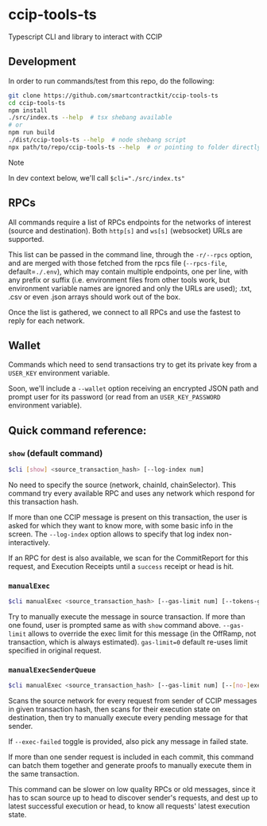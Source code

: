 # ccip-tools-ts
Typescript CLI and library to interact with CCIP

## Development
In order to run commands/test from this repo, do the following:

```sh
git clone https://github.com/smartcontractkit/ccip-tools-ts
cd ccip-tools-ts
npm install
./src/index.ts --help  # tsx shebang available
# or
npm run build
./dist/ccip-tools-ts --help  # node shebang script
npx path/to/repo/ccip-tools-ts --help  # or pointing to folder directly
```

> [!NOTE]
> In dev context below, we'll call `$cli="./src/index.ts"`

## RPCs
All commands require a list of RPCs endpoints for the networks of interest (source and destination).
Both `http[s]` and `ws[s]` (websocket) URLs are supported.

This list can be passed in the command line, through the `-r/--rpcs` option, and are merged with
those fetched from the rpcs file (`--rpcs-file`, default=`./.env`), which may contain multiple
endpoints, one per line, with any prefix or suffix (i.e. environment files from other tools work,
but environment variable names are ignored and only the URLs are used); .txt, .csv or even .json
arrays should work out of the box.

Once the list is gathered, we connect to all RPCs and use the fastest to reply for each network.

## Wallet
Commands which need to send transactions try to get its private key from a `USER_KEY` environment
variable.

Soon, we'll include a `--wallet` option receiving an encrypted JSON path and prompt user
for its password (or read from an `USER_KEY_PASSWORD` environment variable).

## Quick command reference:

### `show` (default command)

```sh
$cli [show] <source_transaction_hash> [--log-index num]
```

No need to specify the source (network, chainId, chainSelector). This command try every available
RPC and uses any network which respond for this transaction hash.

If more than one CCIP message is present on this transaction, the user is asked for which they want
to know more, with some basic info in the screen. The `--log-index` option allows to specify that
log index non-interactively.

If an RPC for dest is also available, we scan for the CommitReport for this request, and Execution
Receipts until a `success` receipt or head is hit.

### `manualExec`

```sh
$cli manualExec <source_transaction_hash> [--gas-limit num] [--tokens-gas-limit num]
```

Try to manually execute the message in source transaction. If more than one found, user is prompted
same as with `show` command above. `--gas-limit` allows to override the exec limit for this message
(in the OffRamp, not transaction, which is always estimated). `gas-limit=0` default re-uses limit
specified in original request.

### `manualExecSenderQueue`

```sh
$cli manualExec <source_transaction_hash> [--gas-limit num] [--[no-]exec-failed]
```

Scans the source network for every request from sender of CCIP messages in given transaction hash,
then scans for their execution state on destination, then try to manually execute every pending
message for that sender.

If `--exec-failed` toggle is provided, also pick any message in failed state.

If more than one sender request is included in each commit, this command can batch them together and
generate proofs to manually execute them in the same transaction.

This command can be slower on low quality RPCs or old messages, since it has to scan source up to
head to discover sender's requests, and dest up to latest successful execution or head, to know all
requests' latest execution state.
